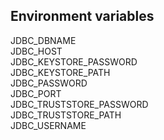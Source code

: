 ## Environment variables

JDBC_DBNAME<br />
JDBC_HOST<br />
JDBC_KEYSTORE_PASSWORD<br />
JDBC_KEYSTORE_PATH<br />
JDBC_PASSWORD<br />
JDBC_PORT<br />
JDBC_TRUSTSTORE_PASSWORD<br />
JDBC_TRUSTSTORE_PATH<br />
JDBC_USERNAME<br />
